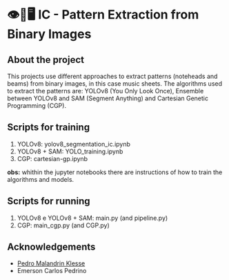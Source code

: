 # 👁️🤖🖥️ IC - Pattern Extraction from Binary Images

## About the project

This projects use different approaches to extract patterns (noteheads and beams) from binary images, in this case music sheets.
The algorithms used to extract the patterns are: YOLOv8 (You Only Look Once), Ensemble between YOLOv8 and SAM (Segment Anything) and 
Cartesian Genetic Programming (CGP).


## Scripts for training

1. YOLOv8: yolov8_segmentation_ic.ipynb
2. YOLOv8 + SAM: YOLO_training.ipynb
3. CGP: cartesian-gp.ipynb

<strong>obs:</strong> whithin the jupyter notebooks there are instructions of how to train the algorithms and models.

## Scripts for running

1. YOLOv8 e YOLOv8 + SAM: main.py (and pipeline.py)
2. CGP: main_cgp.py (and CGP.py)

## Acknowledgements

- [Pedro Malandrin Klesse](https://www.github.com/Klesse)
- Emerson Carlos Pedrino

